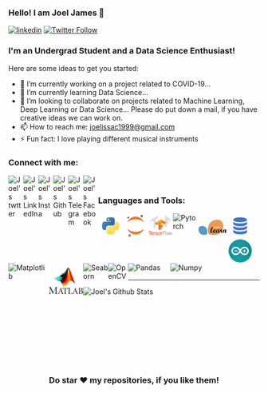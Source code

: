 

### Hello! I am Joel James 👋

[![linkedin](https://img.shields.io/website?label=Joel&style=for-the-badge&&logo=linkedin&url=https%3A%2F%2Fcodestackr.com)](https://www.linkedin.com/in/joelissac999/)
[![Twitter Follow](https://img.shields.io/twitter/follow/Joel?color=1DA1F2&logo=twitter&style=for-the-badge)](https://twitter.com/joelissac999)



### I'm an Undergrad Student and a Data Science Enthusiast!

Here are some ideas to get you started:

- 🔭 I’m currently working on a project related to COVID-19...
- 🌱 I’m currently learning Data Science...
- 👯 I’m looking to collaborate on projects related to Machine Learning, Deep Learning or Data Science... Please do put down a mail, if you have creative ideas we can work on.
- 📫 How to reach me: joelissac1999@gmail.com 
- ⚡ Fun fact: I love playing different musical instruments

### Connect with me:

[<img align="left" alt="Joel's twtter" width="30px" src="https://cdn.jsdelivr.net/npm/simple-icons@v3/icons/twitter.svg" />][twitter]
[<img align="left" alt="Joel's LinkedIn" width="30px" src="https://cdn.jsdelivr.net/npm/simple-icons@v3/icons/linkedin.svg" />][linkedin]
[<img align="left" alt="Joel's Insta" width="30px" src="https://cdn.jsdelivr.net/npm/simple-icons@v3/icons/instagram.svg" />][instagram]
[<img align="left" alt="Joel's Github" width="30px" src="https://cdn.jsdelivr.net/npm/simple-icons@v3/icons/github.svg" />][github]
[<img align="left" alt="Joel's Telegram" width="30px" src="https://cdn.jsdelivr.net/npm/simple-icons@v3/icons/telegram.svg" />][Telegram]
[<img align="left" alt="Joel's Facebook" width="30px" src="https://cdn.jsdelivr.net/npm/simple-icons@v3/icons/facebook.svg" />][Facebook]

<br />

### Languages and Tools:

<img align="left" alt="python" width="50px" src="https://raw.githubusercontent.com/github/explore/80688e429a7d4ef2fca1e82350fe8e3517d3494d/topics/python/python.png" />
<img align="left" alt="Jupyter Notebook" width="50px" src="https://raw.githubusercontent.com/github/explore/80688e429a7d4ef2fca1e82350fe8e3517d3494d/topics/jupyter-notebook/jupyter-notebook.png" />
<img align="left" alt="Tensorflow" width="50px" src="https://raw.githubusercontent.com/github/explore/80688e429a7d4ef2fca1e82350fe8e3517d3494d/topics/tensorflow/tensorflow.png" />
<img align="left" alt="Pytorch" width="50px" src="https://avatars0.githubusercontent.com/u/21003710?s=200&v=4" />
<img align="left" alt="scikit-learn" width="60px" src="https://raw.githubusercontent.com/github/explore/80688e429a7d4ef2fca1e82350fe8e3517d3494d/topics/scikit-learn/scikit-learn.png" />
<img align="left" alt="sql" width="50px" src="https://raw.githubusercontent.com/github/explore/80688e429a7d4ef2fca1e82350fe8e3517d3494d/topics/sql/sql.png" />
<img align="left" alt="arduino" width="50px" src="https://raw.githubusercontent.com/github/explore/80688e429a7d4ef2fca1e82350fe8e3517d3494d/topics/arduino/arduino.png" />
<img align="left" alt="Matplotlib" width="80px" src = "https://camo.githubusercontent.com/109927a15915074d15313889468aa9aa688de3b9e38cc4359a01f665d351114e/68747470733a2f2f6d6174706c6f746c69622e6f72672f5f7374617469632f6c6f676f322e737667" />
<img align="left" alt="Matlab" width="70px" src = "https://raw.githubusercontent.com/github/explore/80688e429a7d4ef2fca1e82350fe8e3517d3494d/topics/matlab/matlab.png" />
<img align="left" alt="Seaborn" width="50px" src="https://user-images.githubusercontent.com/315810/92254613-279c8000-ee9f-11ea-9b73-5622a7d95f3f.png" />
<img align="left" alt="OpenCV" width="40px" src="https://opencv.org/wp-content/uploads/2020/07/OpenCV_logo_black_.png" />
<img align="left" alt="Pandas" width="85px" src="https://camo.githubusercontent.com/5cb734f6fc37f645dc900e35559c60d91cc6b550/68747470733a2f2f6465762e70616e6461732e696f2f7374617469632f696d672f70616e6461732e737667" />
<img align="left" alt="Numpy" width="65px" src="https://user-images.githubusercontent.com/50221806/86498201-a8bd8680-bd39-11ea-9d08-66b610a8dc01.png" />
<br />
<br />
<br />
<br />
<br />
<br />
<br />

---

<img align="left" alt="Joel's Github Stats" src="https://github-readme-stats.vercel.app/api?username=joelissac&&show_icons=true&title_color=ffffff&icon_color=bb2acf&text_color=daf7dc&bg_color=151515">

<br />
<br />
<br />
<br />
<br />
<br />
<br />
<br />
<br />

<div align="center">

### Do star ❤️ my repositories, if you like them!

</div>

[banner]: https://github.com/revanthkris/revanthkris/blob/main/banner%20(1).jpg
[website]: ---
[twitter]: https://twitter.com/joelissac999
[instagram]: https://www.instagram.com/joelissac999/
[linkedin]: https://www.linkedin.com/in/joelissac999/
[github]: https://github.com/joelissac/
[Telegram]: https://t.me/joelissac999/
[Facebook]: https://www.facebook.com/joelissac999/

